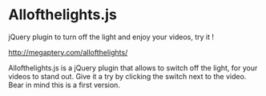 # Allofthelights.js
jQuery plugin to turn off the light and enjoy your videos, try it !

http://megaptery.com/allofthelights/

Allofthelights.js is a jQuery plugin that allows to switch off the light, for your videos to stand out. Give it a try by clicking the switch next to the video. Bear in mind this is a first version.
 
